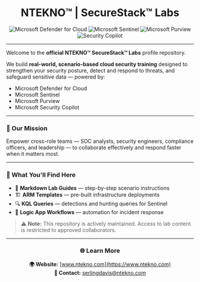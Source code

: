 <div align="center">

# NTEKNO™ | SecureStack™ Labs  

![Microsoft Defender for Cloud](https://img.shields.io/badge/Microsoft%20Defender%20for%20Cloud-0078D4?style=for-the-badge&logo=microsoftazure&logoColor=white)
![Microsoft Sentinel](https://img.shields.io/badge/Microsoft%20Sentinel-008272?style=for-the-badge&logo=microsoft&logoColor=white)
![Microsoft Purview](https://img.shields.io/badge/Microsoft%20Purview-5C2D91?style=for-the-badge&logo=microsoft&logoColor=white)
![Security Copilot](https://img.shields.io/badge/Security%20Copilot-107C10?style=for-the-badge&logo=githubcopilot&logoColor=white)

</div>

---

Welcome to the **official NTEKNO™ SecureStack™ Labs** profile repository.  

We build **real-world, scenario-based cloud security training** designed to strengthen your security posture, detect and respond to threats, and safeguard sensitive data — powered by:  

- Microsoft Defender for Cloud  
- Microsoft Sentinel  
- Microsoft Purview  
- Microsoft Security Copilot  

---

### 🔑 Our Mission  
Empower cross-role teams — SOC analysts, security engineers, compliance officers, and leadership — to collaborate effectively and respond faster when it matters most.  

---

### 📂 What You'll Find Here  

- 📄 **Markdown Lab Guides** — step-by-step scenario instructions  
- 🏗 **ARM Templates** — pre-built infrastructure deployments  
- 🔍 **KQL Queries** — detections and hunting queries for Sentinel  
- 🔄 **Logic App Workflows** — automation for incident response  

> ⚠️ **Note:** This repository is actively maintained. Access to lab content is restricted to approved collaborators.  

---

<div align="center">

### 🌐 Learn More  

**🌍 Website:** [www.ntekno.com](https://www.ntekno.com)  
**📧 Contact:** [serlingdavis@ntekno.com](mailto:serlingdavis@ntekno.com)  

</div>


